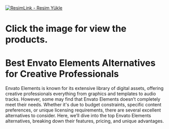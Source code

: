 <a href="https://www.digitallicenses.net/?product_cat=&post_type=product&s=envato+elements&btnSubmit=" title="ResimLink - Resim Yükle"><img src="https://github.com/user-attachments/assets/c7795d05-5f49-4ffa-b99a-93921fe4b3e8" title="ResimLink - Resim Yükle" alt="ResimLink - Resim Yükle"></a>
# Click the image for view the products.

# Best Envato Elements Alternatives for Creative Professionals
Envato Elements is known for its extensive library of digital assets, offering creative professionals everything from graphics and templates to audio tracks. However, some may find that Envato Elements doesn’t completely meet their needs. Whether it's due to budget constraints, specific content preferences, or unique licensing requirements, there are several excellent alternatives to consider. Here, we’ll dive into the top Envato Elements alternatives, breaking down their features, pricing, and unique advantages.
